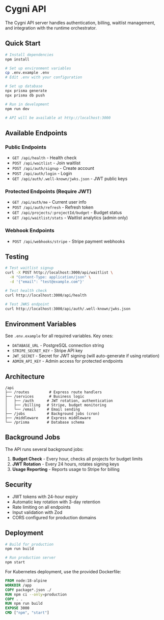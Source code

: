 # Cygni API

The Cygni API server handles authentication, billing, waitlist management, and integration with the runtime orchestrator.

## Quick Start

```bash
# Install dependencies
npm install

# Set up environment variables
cp .env.example .env
# Edit .env with your configuration

# Set up database
npx prisma generate
npx prisma db push

# Run in development
npm run dev

# API will be available at http://localhost:3000
```

## Available Endpoints

### Public Endpoints

- `GET /api/health` - Health check
- `POST /api/waitlist` - Join waitlist
- `POST /api/auth/signup` - Create account
- `POST /api/auth/login` - Login
- `GET /api/auth/.well-known/jwks.json` - JWT public keys

### Protected Endpoints (Require JWT)

- `GET /api/auth/me` - Current user info
- `POST /api/auth/refresh` - Refresh token
- `GET /api/projects/:projectId/budget` - Budget status
- `GET /api/waitlist/stats` - Waitlist analytics (admin only)

### Webhook Endpoints

- `POST /api/webhooks/stripe` - Stripe payment webhooks

## Testing

```bash
# Test waitlist signup
curl -X POST http://localhost:3000/api/waitlist \
  -H "Content-Type: application/json" \
  -d '{"email": "test@example.com"}'

# Test health check
curl http://localhost:3000/api/health

# Test JWKS endpoint
curl http://localhost:3000/api/auth/.well-known/jwks.json
```

## Environment Variables

See `.env.example` for all required variables. Key ones:

- `DATABASE_URL` - PostgreSQL connection string
- `STRIPE_SECRET_KEY` - Stripe API key
- `JWT_SECRET` - Secret for JWT signing (will auto-generate if using rotation)
- `ADMIN_API_KEY` - Admin access for protected endpoints

## Architecture

```
/api
├── /routes         # Express route handlers
├── /services       # Business logic
│   ├── /auth      # JWT rotation, authentication
│   ├── /billing   # Stripe, budget monitoring
│   └── /email     # Email sending
├── /jobs          # Background jobs (cron)
├── /middleware    # Express middleware
└── /prisma        # Database schema
```

## Background Jobs

The API runs several background jobs:

1. **Budget Check** - Every hour, checks all projects for budget limits
2. **JWT Rotation** - Every 24 hours, rotates signing keys
3. **Usage Reporting** - Reports usage to Stripe for billing

## Security

- JWT tokens with 24-hour expiry
- Automatic key rotation with 3-day retention
- Rate limiting on all endpoints
- Input validation with Zod
- CORS configured for production domains

## Deployment

```bash
# Build for production
npm run build

# Run production server
npm start
```

For Kubernetes deployment, use the provided Dockerfile:

```dockerfile
FROM node:18-alpine
WORKDIR /app
COPY package*.json ./
RUN npm ci --only=production
COPY . .
RUN npm run build
EXPOSE 3000
CMD ["npm", "start"]
```